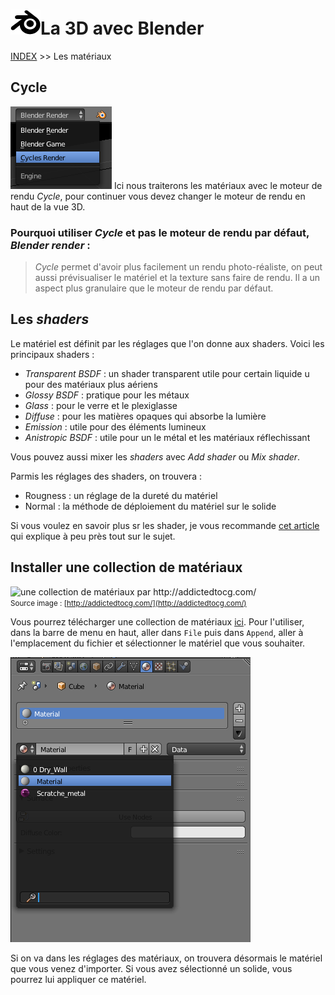 # ![logo blender](src/blender.png)La 3D avec Blender
[INDEX](readme.md) >> Les matériaux
## Cycle
![changer le moteur de rendu](src/switch-render-engine.png) Ici nous traiterons les matériaux avec le moteur de rendu *Cycle*, pour continuer vous devez changer le moteur de rendu en haut de la vue 3D.
### Pourquoi utiliser *Cycle* et pas le moteur de rendu par défaut, *Blender render* :  
>*Cycle* permet d'avoir plus facilement un rendu photo-réaliste, on peut aussi prévisualiser le matériel et la texture sans faire de rendu. Il a un aspect plus granulaire que le moteur de rendu par défaut.

## Les *shaders*

Le matériel est définit par les réglages que l'on donne aux shaders.
Voici les principaux shaders :
- *Transparent BSDF* : un shader transparent utile pour certain liquide u pour des matériaux plus aériens
- *Glossy BSDF* : pratique pour les métaux
- *Glass* : pour le verre et le plexiglasse
- *Diffuse* : pour les matières opaques qui absorbe la lumière
- *Emission* : utile pour des éléments lumineux
- *Anistropic BSDF* : utile pour un le métal et les matériaux réflechissant

Vous pouvez aussi mixer les *shaders* avec *Add shader* ou *Mix shader*.


Parmis les réglages des shaders, on trouvera :
- Rougness : un réglage de la dureté du matériel
- Normal : la méthode de déploiement du matériel sur le solide


Si vous voulez en savoir plus sr les shader, je vous recommande [cet article]( http://www.blenderguru.com/articles/cycles-shader-encyclopedia/) qui explique à peu près tout sur le sujet.

## Installer une collection de matériaux

![une collection de matériaux par http://addictedtocg.com/ ](http://i0.wp.com/addictedtocg.com/wp-content/uploads/2015/05/4K-materials-render.png?w=3248)   
<small>Source image : [http://addictedtocg.com/](http://addictedtocg.com/)</small>

Vous pourrez télécharger une collection de matériaux [ici](http://www.mediafire.com/download/ayvtjk3soa5a69a/Blender_Materials.7z).
Pour l'utiliser, dans la barre de menu en haut, aller dans ```File``` puis dans ```Append```, aller à l'emplacement du fichier et sélectionner le matériel que vous souhaiter.

![panneau des matériaux](src/material-panel.png)

Si on va dans les réglages des matériaux, on trouvera désormais le matériel que vous venez d'importer. Si vous avez sélectionné un solide, vous pourrez lui appliquer ce matériel.
